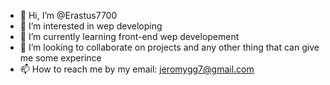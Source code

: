 - 👋 Hi, I’m @Erastus7700
- 👀 I’m interested in wep developing
- 🌱 I’m currently learning front-end wep developement
- 💞️ I’m looking to collaborate on projects and any other thing that can give me some experince
- 📫 How to reach me by my email: jeromygg7@gmail.com

<!---
Erastus7700/Erastus7700 is a ✨ special ✨ repository because its `README.md` (this file) appears on your GitHub profile.
You can click the Preview link to take a look at your changes.
--->
